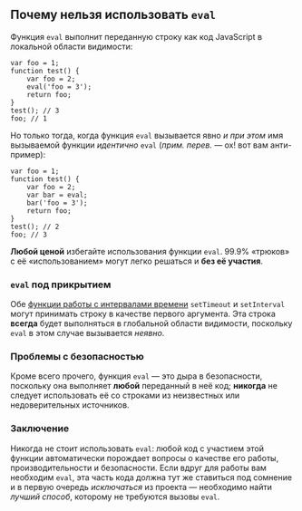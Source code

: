 ## Почему нельзя использовать `eval`

Функция `eval` выполнит переданную строку как код JavaScript в локальной области видимости:

    var foo = 1;
    function test() {
        var foo = 2;
        eval('foo = 3');
        return foo;
    }
    test(); // 3
    foo; // 1

Но только тогда, когда функция `eval` вызывается явно *и при этом* имя вызываемой функции *идентично* `eval` (_прим. перев._ — ох! вот вам анти-пример):

    var foo = 1;
    function test() {
        var foo = 2;
        var bar = eval;
        bar('foo = 3');
        return foo;
    }
    test(); // 2
    foo; // 3

**Любой ценой** избегайте использования функции `eval`. 99.9% «трюков» с её «использованием» могут легко решаться и **без её участия**.

### `eval` под прикрытием

Обе [функции работы с интервалами времени](#other.timeouts) `setTimeout` и `setInterval` могут принимать строку в качестве первого аргумента. Эта строка **всегда** будет выполняться в глобальной области видимости, поскольку `eval` в этом случае вызывается *неявно*.

### Проблемы с безопасностью

Кроме всего прочего, функция `eval` — это дыра в безопасности, поскольку она выполняет **любой** переданный в неё код; **никогда** не следует использовать её со строками из неизвестных или недоверительных источников.

### Заключение

Никогда не стоит использовать `eval`: любой код с участием этой функции автоматически порождает вопросы о качестве его работы, производительности и безопасности. Если вдруг для работы вам необходим `eval`, эта часть кода должна тут же ставиться под сомнение и в первую очередь *исключаться* из проекта — необходимо найти *лучший способ*, которому не требуются вызовы `eval`.

